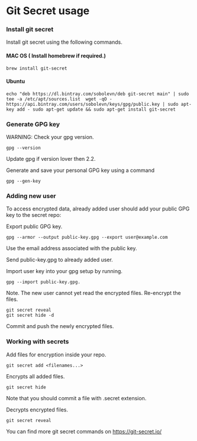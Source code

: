 # Git Secret usage
### Install git secret
Install git secret using the following commands.

#### MAC OS ( Install homebrew if required.)
```
brew install git-secret
```
#### Ubuntu
```
echo "deb https://dl.bintray.com/sobolevn/deb git-secret main" | sudo tee -a /etc/apt/sources.list  wget -qO - https://api.bintray.com/users/sobolevn/keys/gpg/public.key | sudo apt-key add - sudo apt-get update && sudo apt-get install git-secret
```
### Generate GPG key
WARNING: Check your gpg version.
```
gpg --version
```
Update gpg if version lover then 2.2.

Generate and save your personal GPG key using a command
```
gpg --gen-key
```

### Adding new user
To access encrypted data, already added user should add your public GPG key to the secret repo:

Export public GPG key.
```
gpg --armor --output public-key.gpg --export user@example.com
```
Use the email address associated with the public key.

Send public-key.gpg to already added user. 

Import user key into your gpg setup by running.
```
gpg --import public-key.gpg. 
```
Note. The new user cannot yet read the encrypted files. Re-encrypt the files. 
```
git secret reveal 
git secret hide -d
```
Commit and push the newly encrypted files. 

### Working with secrets
Add files for encryption inside your repo.
```
git secret add <filenames...>
``` 
Encrypts all added files.
```
git secret hide
``` 
Note that you should commit a file with .secret extension.

Decrypts  encrypted files.
```
git secret reveal
``` 
You can find more git secret commands on https://git-secret.io/

